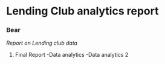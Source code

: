 # Lending Club analytics report
### Bear 
*Report on Lending club data*
1. Final Report
  -Data analytics
  -Data analytics 2
